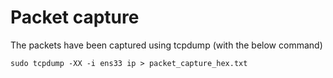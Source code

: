 # Packet capture
The packets have been captured using tcpdump (with the below command)

```shell
sudo tcpdump -XX -i ens33 ip > packet_capture_hex.txt
```
